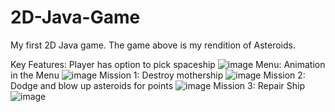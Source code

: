 # 2D-Java-Game
My first 2D Java game. 
The game above is my rendition of Asteroids.

Key Features: Player has option to pick spaceship
![image](https://user-images.githubusercontent.com/79811245/113489220-d7c87a80-94ba-11eb-9f2e-1cd332570c32.png)
Menu: Animation in the Menu
![image](https://user-images.githubusercontent.com/79811245/113489339-95ec0400-94bb-11eb-97f9-0fb989821e14.png)
Mission 1: Destroy mothership
![image](https://user-images.githubusercontent.com/79811245/113489252-1d854300-94bb-11eb-939f-3691a333b72f.png)
Mission 2: Dodge and blow up asteroids for points
![image](https://user-images.githubusercontent.com/79811245/113489254-26761480-94bb-11eb-9528-abeb65f0f3d6.png)
Mission 3: Repair Ship
![image](https://user-images.githubusercontent.com/79811245/113489263-2e35b900-94bb-11eb-8b78-2a53c5a4dffc.png)
